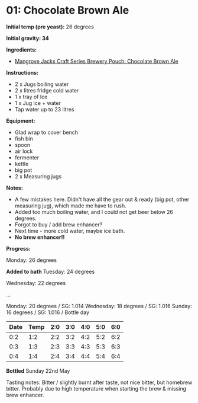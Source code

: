 # 01: Chocolate Brown Ale

**Initial temp (pre yeast):** 26 degrees

**Initial gravity: 34**

**Ingredients:**
* [Mangrove Jacks Craft Series Brewery Pouch: Chocolate Brown Ale](http://mangrovejacks.com/collections/craft-series-brewery-pouch/products/mangrove-jacks-craft-series-nut-brown-ale-pouch)

**Instructions:**
* 2 x Jugs boiling water
* 2 x litres fridge cold water
* 1 x tray of Ice
* 1 x Jug ice + water
* Tap water up to 23 litres

**Equipment:**

* Glad wrap to cover bench
* fish bin
* spoon
* air lock
* fermenter
* kettle
* big pot
* 2 x Measuring jugs


**Notes:**
* A few mistakes here. Didn't have all the gear out & ready (big pot, other measuring jug), which made me have to rush.
* Added too much boiling water, and I could not get beer below 26 degrees.
* Forgot to buy / add brew enhancer?
* Next time - more cold water, maybe ice bath.
* **No brew enhancer!!**

**Progress:**

Monday: 26 degrees

**Added to bath**
Tuesday: 24 degrees

Wednesday: 22 degrees

…

Monday: 20 degrees / SG: 1.014
Wednesday: 18 degrees / SG: 1.016
Sunday: 16 degrees / SG: 1.016 / Bottle day

| Date | Temp | 2:0 | 3:0 | 4:0 | 5:0 | 6:0 |
| -- | -- | -- | -- | -- | -- | -- |
| 0:2 | 1:2 | 2:2 | 3:2 | 4:2 | 5:2 | 6:2 |
| 0:3 | 1:3 | 2:3 | 3:3 | 4:3 | 5:3 | 6:3 |
| 0:4 | 1:4 | 2:4 | 3:4 | 4:4 | 5:4 | 6:4 |


**Bottled** Sunday 22nd May

Tasting notes: 
Bitter / slightly burnt after taste, not nice bitter, but homebrew bitter.
Probably due to high temperature when starting the brew & missing brew enhancer.